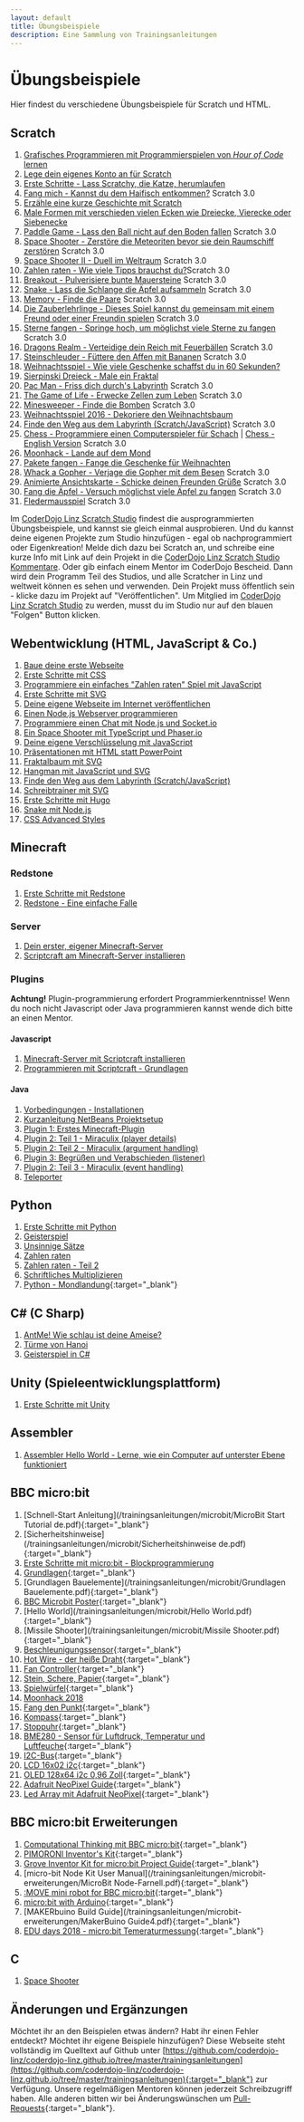 ```yaml
---
layout: default
title: Übungsbeispiele
description: Eine Sammlung von Trainingsanleitungen
---
```


# Übungsbeispiele

Hier findest du verschiedene Übungsbeispiele für Scratch und HTML.

## Scratch

1. [Grafisches Programmieren mit Programmierspielen von *Hour of Code* lernen](/trainingsanleitungen/scratch/hour-of-code.html)
1. [Lege dein eigenes Konto an für Scratch](/trainingsanleitungen/scratch/scratch-konto-anlegen.html)
1. [Erste Schritte - Lass Scratchy, die Katze, herumlaufen](/trainingsanleitungen/scratch/scratch-erste-schritte.html)
1. [Fang mich - Kannst du dem Haifisch entkommen?](/trainingsanleitungen/scratch/scratch-fang-mich-v3.html) <span class="badge badge-scratch3">Scratch 3.0</span>
1. [Erzähle eine kurze Geschichte mit Scratch](/trainingsanleitungen/scratch/scratch-geschichte-katze-und-ente.html)
1. [Male Formen mit verschieden vielen Ecken wie Dreiecke, Vierecke oder Siebenecke](/trainingsanleitungen/scratch/scratch-n-ecke-malen.html)
1. [Paddle Game - Lass den Ball nicht auf den Boden fallen](/trainingsanleitungen/scratch/scratch-paddle-game-v3.html) <span class="badge badge-scratch3">Scratch 3.0</span>
1. [Space Shooter - Zerstöre die Meteoriten bevor sie dein Raumschiff zerstören](/trainingsanleitungen/scratch/scratch-space-shooter-v3.html) <span class="badge badge-scratch3">Scratch 3.0</span>
1. [Space Shooter II - Duell im Weltraum](/trainingsanleitungen/scratch/scratch-space-shooter-2.html) <span class="badge badge-scratch3">Scratch 3.0</span>
1. [Zahlen raten - Wie viele Tipps brauchst du?](/trainingsanleitungen/scratch/scratch-zahlenraten.html)<span class="badge badge-scratch3">Scratch 3.0</span>
1. [Breakout - Pulverisiere bunte Mauersteine](/trainingsanleitungen/scratch/scratch-breakout-v3.html) <span class="badge badge-scratch3">Scratch 3.0</span>
1. [Snake - Lass die Schlange die Äpfel aufsammeln](/trainingsanleitungen/scratch/scratch-snake-v3.html) <span class="badge badge-scratch3">Scratch 3.0</span>
1. [Memory - Finde die Paare](/trainingsanleitungen/scratch/scratch-memory.html) <span class="badge badge-scratch3">Scratch 3.0</span>
1. [Die Zauberlehrlinge - Dieses Spiel kannst du gemeinsam mit einem Freund oder einer Freundin spielen](/trainingsanleitungen/scratch/scratch-zauberlehrlinge-v3.html) <span class="badge badge-scratch3">Scratch 3.0</span>
1. [Sterne fangen - Springe hoch, um möglichst viele Sterne zu fangen](/trainingsanleitungen/scratch/scratch-sterne-fangen-v3.html) <span class="badge badge-scratch3">Scratch 3.0</span>
1. [Dragons Realm - Verteidige dein Reich mit Feuerbällen](/trainingsanleitungen/scratch/scratch-dragons-realm-v3.html) <span class="badge badge-scratch3">Scratch 3.0</span>
1. [Steinschleuder - Füttere den Affen mit Bananen](/trainingsanleitungen/scratch/scratch-slingshot-v3.html) <span class="badge badge-scratch3">Scratch 3.0</span>
1. [Weihnachtsspiel - Wie viele Geschenke schaffst du in 60 Sekunden?](/trainingsanleitungen/scratch/scratch-weihnachten.html)
1. [Sierpinski Dreieck - Male ein Fraktal](/trainingsanleitungen/scratch/scratch-sierpinski-dreieck.html)
1. [Pac Man - Friss dich durch's Labyrinth](/trainingsanleitungen/scratch/scratch-pac-man-v3.html) <span class="badge badge-scratch3">Scratch 3.0</span>
1. [The Game of Life - Erwecke Zellen zum Leben](/trainingsanleitungen/scratch/scratch-the-game-of-life-v3.html) <span class="badge badge-scratch3">Scratch 3.0</span>
1. [Minesweeper - Finde die Bomben](/trainingsanleitungen/scratch/scratch-minesweeper-v3.html) <span class="badge badge-scratch3">Scratch 3.0</span>
1. [Weihnachtsspiel 2016 - Dekoriere den Weihnachtsbaum](/trainingsanleitungen/scratch/scratch-weihnachten-2016.html)
1. [Finde den Weg aus dem Labyrinth (Scratch/JavaScript)](/trainingsanleitungen/scratch/scratch-labyrinth-v3.html) <span class="badge badge-scratch3">Scratch 3.0</span>
1. [Chess - Programmiere einen Computerspieler für Schach](/trainingsanleitungen/scratch/scratch-chess-v3.html) \| [Chess - English Version](/trainingsanleitungen/scratch/en/scratch-chess-v3.html) <span class="badge badge-scratch3">Scratch 3.0</span>
1. [Moonhack - Lande auf dem Mond](/trainingsanleitungen/scratch/scratch-moonhack.html)
1. [Pakete fangen - Fange die Geschenke für Weihnachten](/trainingsanleitungen/scratch/scratch-pakete-fangen.html)
1. [Whack a Gopher - Verjage die Gopher mit dem Besen](/trainingsanleitungen/scratch/scratch-whack-a-gopher.html) <span class="badge badge-scratch3">Scratch 3.0</span>
1. [Animierte Ansichtskarte - Schicke deinen Freunden Grüße](/trainingsanleitungen/scratch/scratch-animated-postcard.html) <span class="badge badge-scratch3">Scratch 3.0</span>
1. [Fang die Äpfel  - Versuch möglichst viele Äpfel zu fangen](/trainingsanleitungen/scratch/scratch-fang-die-aepfel-v3.html) <span class="badge badge-scratch3">Scratch 3.0</span>
1. [Fledermausspiel](/trainingsanleitungen/scratch/scratch-fledermaus-v3.html) <span class="badge badge-scratch3">Scratch 3.0</span>

Im [CoderDojo Linz Scratch Studio](https://scratch.mit.edu/studios/4562124/) findest die ausprogrammierten Übungsbeispiele, und kannst sie gleich einmal ausprobieren. Und du kannst deine eigenen Projekte zum Studio hinzufügen - egal ob nachprogrammiert oder Eigenkreation! Melde dich dazu bei Scratch an, und schreibe eine kurze Info mit Link auf dein Projekt in die [CoderDojo Linz Scratch Studio Kommentare](https://scratch.mit.edu/studios/4562124/comments/). Oder gib einfach einem Mentor im CoderDojo Bescheid. Dann wird dein Programm Teil des Studios, und alle Scratcher in Linz und weltweit können es sehen und verwenden. Dein Projekt muss öffentlich sein - klicke dazu im Projekt auf "Veröffentlichen". Um Mitglied im [CoderDojo Linz Scratch Studio](https://scratch.mit.edu/studios/4562124/) zu werden, musst du im Studio nur auf den blauen "Folgen" Button klicken.

## Webentwicklung (HTML, JavaScript & Co.)

1. [Baue deine erste Webseite](/trainingsanleitungen/web/html-meine-erste-webseite.html)
1. [Erste Schritte mit CSS](/trainingsanleitungen/web/erste-schritte-mit-css.html)
1. [Programmiere ein einfaches "Zahlen raten" Spiel mit JavaScript](/trainingsanleitungen/web/javascript-zahlen-raten.html)
1. [Erste Schritte mit SVG](/trainingsanleitungen/web/erste-schritte-mit-svg.html)
1. [Deine eigene Webseite im Internet veröffentlichen](/trainingsanleitungen/web/dreamspark-azure.html)
1. [Einen Node.js Webserver programmieren](/trainingsanleitungen/web/nodejs-webserver.html)
1. [Programmiere einen Chat mit Node.js und Socket.io](/trainingsanleitungen/web/nodejs-socketio-chat.html)
1. [Ein Space Shooter mit TypeScript und Phaser.io](/trainingsanleitungen/web/space-shooter.html)
1. [Deine eigene Verschlüsselung mit JavaScript](/trainingsanleitungen/web/caesar-verschluesseln.html)
1. [Präsentationen mit HTML statt PowerPoint](/trainingsanleitungen/web/html-prasentationen.html)
1. [Fraktalbaum mit SVG](/trainingsanleitungen/web/svg-fraktalbaum.html)
1. [Hangman mit JavaScript und SVG](/trainingsanleitungen/web/hangman.html)
1. [Finde den Weg aus dem Labyrinth (Scratch/JavaScript)](/trainingsanleitungen/web/labyrinth-mit-svg.html)
1. [Schreibtrainer mit SVG](/trainingsanleitungen/web/svg-schreibtrainer.html)
1. [Erste Schritte mit Hugo](/trainingsanleitungen/web/erste-schritte-mit-hugo.html)
1. [Snake mit Node.js](/trainingsanleitungen/web/snake-mit-nodejs.html)
1. [CSS Advanced Styles](/trainingsanleitungen/web/css-advanced-styles.html)

## Minecraft

### Redstone

1. [Erste Schritte mit Redstone](/trainingsanleitungen/minecraft-plugins/erste-schritte-mit-redstone.html)
1. [Redstone - Eine einfache Falle](/trainingsanleitungen/minecraft/01_redstone-trap.html)

### Server

1. [Dein erster, eigener Minecraft-Server](/trainingsanleitungen/minecraft-plugins/minecraft-server.html)
1. [Scriptcraft am Minecraft-Server installieren](/trainingsanleitungen/minecraft-plugins/07_spigot_scriptcraft_docker.html)

### Plugins

**Achtung!** Plugin-programmierung erfordert Programmierkenntnisse! Wenn du noch nicht Javascript oder Java programmieren kannst wende dich bitte an einen Mentor.

#### Javascript

1. [Minecraft-Server mit Scriptcraft installieren](/trainingsanleitungen/minecraft-plugins/lokaler-minecraft-server.html)
1. [Programmieren mit Scriptcraft - Grundlagen](/trainingsanleitungen/minecraft-plugins/08_scriptcraft_basics.html)

#### Java

1. [Vorbedingungen - Installationen](/trainingsanleitungen/minecraft-plugins/01_installationen.html)
1. [Kurzanleitung NetBeans Projektsetup](/trainingsanleitungen/minecraft-plugins/netbeans_cheatsheet.html)
1. [Plugin 1: Erstes Minecraft-Plugin](/trainingsanleitungen/minecraft-plugins/02_first-plugin.html)
1. [Plugin 2: Teil 1 - Miraculix (player details)](/trainingsanleitungen/minecraft-plugins/03_getafix-Player.html)
1. [Plugin 2: Teil 2 - Miraculix (argument handling)](/trainingsanleitungen/minecraft-plugins/04_getafix-Arguments.html)
1. [Plugin 3: Begrüßen und Verabschieden (listener)](/trainingsanleitungen/minecraft-plugins/05_welcome-Listener.html)
1. [Plugin 2: Teil 3 - Miraculix (event handling)](/trainingsanleitungen/minecraft-plugins/06_getafix-MagicPotion.html)
1. [Teleporter](/trainingsanleitungen/minecraft-plugins/09_teleporter.html)

## Python

1. [Erste Schritte mit Python](/trainingsanleitungen/python/python-erste-schritte.html)
1. [Geisterspiel](/trainingsanleitungen/python/python-geisterspiel.html)
1. [Unsinnige Sätze](/trainingsanleitungen/python/python-unsinnige-saetze.html)
1. [Zahlen raten](/trainingsanleitungen/python/python-zahlenraten.html)
1. [Zahlen raten - Teil 2](/trainingsanleitungen/python/python-zahlenraten-2.html)
1. [Schriftliches Multiplizieren](/trainingsanleitungen/python/python-schriftlich-multiplizieren.html)
1. [Python - Mondlandung](http://steyrerbrains.at/CoDoSteyr/Python_Mondlandung.md.html){:target="_blank"}

## C# (C Sharp)

1. [AntMe! Wie schlau ist deine Ameise?](/trainingsanleitungen/csharp/ant-me.html)
1. [Türme von Hanoi](/trainingsanleitungen/csharp/towers-of-hanoi.html)
1. [Geisterspiel in C#](/trainingsanleitungen/csharp/geisterspiel.html)

## Unity (Spieleentwicklungsplattform)

1. [Erste Schritte mit Unity](/trainingsanleitungen/unity/erste-schritte-mit-unity.html)

## Assembler

1. [Assembler Hello World - Lerne, wie ein Computer auf unterster Ebene funktioniert](/trainingsanleitungen/fundamentals/assembler-hello-world.html)

## BBC micro:bit

1. [Schnell-Start Anleitung](/trainingsanleitungen/microbit/MicroBit Start Tutorial de.pdf){:target="_blank"}
1. [Sicherheitshinweise](/trainingsanleitungen/microbit/Sicherheitshinweise de.pdf){:target="_blank"}
1. [Erste Schritte mit micro:bit - Blockprogrammierung](/trainingsanleitungen/microbit/microbit_ErsteSchritte_Block.html)
1. [Grundlagen](/trainingsanleitungen/microbit/Grundlagen.pdf){:target="_blank"}
1. [Grundlagen Bauelemente](/trainingsanleitungen/microbit/Grundlagen Bauelemente.pdf){:target="_blank"}
1. [BBC Microbit Poster](/trainingsanleitungen/microbit/bbc_microbit_poster_a4.pdf){:target="_blank"}
1. [Hello World](/trainingsanleitungen/microbit/Hello World.pdf){:target="_blank"}
1. [Missile Shooter](/trainingsanleitungen/microbit/Missile Shooter.pdf){:target="_blank"}
1. [Beschleunigungssensor](https://github.com/coderdojo-wien/exercises/tree/master/microbit/Beschleunigung){:target="_blank"}
1. [Hot Wire - der heiße Draht](/trainingsanleitungen/microbit/Heisser-Draht.pdf){:target="_blank"}
1. [Fan Controller](https://github.com/coderdojo-wien/exercises/tree/master/microbit/Fan_Controller){:target="_blank"}
1. [Stein, Schere, Papier](/trainingsanleitungen/microbit/Schere-Stein-Papier.pdf){:target="_blank"}
1. [Spielwürfel](/trainingsanleitungen/microbit/Wuerfel.pdf){:target="_blank"}
1. [Moonhack 2018](/trainingsanleitungen/microbit/microbit_Moonhack_2018.html)
1. [Fang den Punkt](/trainingsanleitungen/microbit/Fang-den-Punkt.pdf){:target="_blank"}
1. [Kompass](/trainingsanleitungen/microbit/Kompass.pdf){:target="_blank"}
1. [Stoppuhr](/trainingsanleitungen/microbit/StopUhr.pdf){:target="_blank"}
1. [BME280 - Sensor für Luftdruck, Temperatur und Luftfeuche](/trainingsanleitungen/microbit/BME280.pdf){:target="_blank"}
1. [I2C-Bus](/trainingsanleitungen/microbit/I2C-Bus.pdf){:target="_blank"}
1. [LCD 16x02 i2c](/trainingsanleitungen/microbit/LCD-16x02.pdf){:target="_blank"}
1. [OLED 128x64 i2c 0,96 Zoll](/trainingsanleitungen/microbit/OLED-128x64.pdf){:target="_blank"}
1. [Adafruit NeoPixel Guide](/trainingsanleitungen/microbit/adafruit-neopixel-uberguide.pdf){:target="_blank"}
1. [Led Array mit Adafruit NeoPixel](/trainingsanleitungen/microbit/LED-Array.pdf){:target="_blank"}

## BBC micro:bit Erweiterungen

1. [Computational Thinking mit BBC micro:bit](https://microbit.eeducation.at/images/f/f2/Buch-microbit_20180729.pdf){:target="_blank"}
1. [PIMORONI Inventor's Kit](/trainingsanleitungen/microbit-erweiterungen/Kitronik-KIT_5603_Web.pdf){:target="_blank"}
1. [Grove Inventor Kit for micro:bit Project Guide](https://www.robotshop.com/media/files/pdf2/grove_inventor_kit_for_microbit_user_manual.pdf){:target="_blank"}
1. [micro-bit Node Kit User Manual](/trainingsanleitungen/microbit-erweiterungen/MicroBit Node-Farnell.pdf){:target="_blank"}
1. [:MOVE mini robot for BBC micro:bit](/trainingsanleitungen/microbit-erweiterungen/Micro-Bit_move-mini-instruction.pdf){:target="_blank"}
1. [micro:bit with Arduino](/trainingsanleitungen/microbit-erweiterungen/use-micro-bit-with-arduino.pdf){:target="_blank"}
1. [MAKERbuino Build Guide](/trainingsanleitungen/microbit-erweiterungen/MakerBuino Guide4.pdf){:target="_blank"}
1. [EDU days 2018 - micro:bit Temeraturmessung](/trainingsanleitungen/microbit-erweiterungen/edudays18_microbit-2.pdf){:target="_blank"}

## C

1. [Space Shooter](/trainingsanleitungen/c/space-shooter.html)

## Änderungen und Ergänzungen

Möchtet ihr an den Beispielen etwas ändern? Habt ihr einen Fehler entdeckt? Möchtet ihr eigene Beispiele hinzufügen? Diese Webseite steht vollständig im Quelltext auf Github unter [https://github.com/coderdojo-linz/coderdojo-linz.github.io/tree/master/trainingsanleitungen](https://github.com/coderdojo-linz/coderdojo-linz.github.io/tree/master/trainingsanleitungen){:target="_blank"} zur Verfügung. Unsere regelmäßigen Mentoren können jederzeit Schreibzugriff haben. Alle anderen bitten wir bei Änderungswünschen um [Pull-Requests](https://help.github.com/articles/using-pull-requests/){:target="_blank"}.
